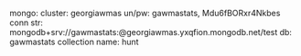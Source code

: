 mongo: 
  cluster: georgiawmas
  un/pw: gawmastats, Mdu6fBORxr4Nkbes
  conn str: mongodb+srv://gawmastats:<password>@georgiawmas.yxqfion.mongodb.net/test
  db: gawmastats
  collection name: hunt